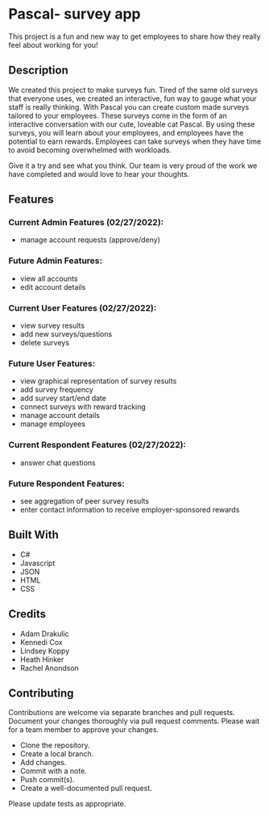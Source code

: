 
# Pascal- survey app 

This project is a fun and new way to get employees to share how they really feel about working for you!

## Description

We created this project to make surveys fun. Tired of the same old surveys that everyone uses, we created an interactive, fun way to gauge what your staff is really thinking. With Pascal you can create custom made surveys tailored to your employees. These surveys come in the form of an interactive conversation with our cute, loveable cat Pascal. By using these surveys, you will learn about your employees, and employees have the potential to earn rewards.  Employees can take surveys when they have time to avoid becoming overwhelmed with workloads.

Give it a try and see what you think. Our team is very proud of the work we have completed and would love to hear your thoughts.

## Features

### Current Admin Features (02/27/2022):
* manage account requests (approve/deny)

### Future Admin Features:
* view all accounts
* edit account details

### Current User Features (02/27/2022):
* view survey results
* add new surveys/questions
* delete surveys

### Future User Features:
* view graphical representation of survey results
* add survey frequency
* add survey start/end date
* connect surveys with reward tracking
* manage account details
* manage employees

### Current Respondent Features (02/27/2022):
* answer chat questions

### Future Respondent Features:
* see aggregation of peer survey results
* enter contact information to receive employer-sponsored rewards

## Built With
- C#
- Javascript
- JSON
- HTML
- CSS

## Credits
- Adam Drakulic
- Kennedi Cox
- Lindsey Koppy
- Heath Hinker
- Rachel Anondson

## Contributing
Contributions are welcome via separate branches and pull requests.  Document your changes thoroughly via pull request comments.  Please wait for a team member to approve your changes.

- Clone the repository.
- Create a local branch.
- Add changes.
- Commit with a note.
- Push commit(s).
- Create a well-documented pull request.

Please update tests as appropriate.
